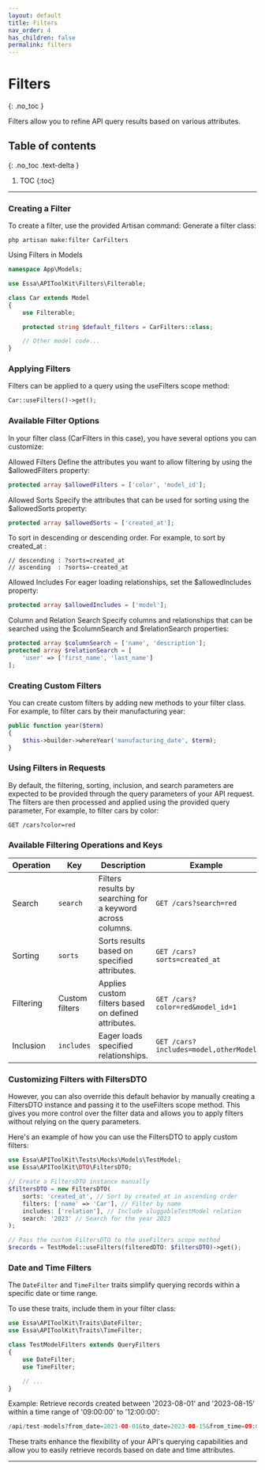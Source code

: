 ```yaml
---
layout: default
title: Filters
nav_order: 4
has_children: false
permalink: filters
---
```

# Filters
{: .no_toc }

Filters allow you to refine API query results based on various attributes.

## Table of contents
{: .no_toc .text-delta }

1. TOC
{:toc}

---

### Creating a Filter

To create a filter, use the provided Artisan command:
Generate a filter class:
```
php artisan make:filter CarFilters
```
Using Filters in Models
```php
namespace App\Models;

use Essa\APIToolKit\Filters\Filterable;

class Car extends Model
{
    use Filterable;

    protected string $default_filters = CarFilters::class;

    // Other model code...
}

```
### Applying Filters
Filters can be applied to a query using the useFilters scope method:
```php
Car::useFilters()->get();
```
### Available Filter Options
In your filter class (CarFilters in this case), you have several options you can customize:

Allowed Filters
Define the attributes you want to allow filtering by using the $allowedFilters property:
```php
protected array $allowedFilters = ['color', 'model_id'];
```
Allowed Sorts
Specify the attributes that can be used for sorting using the $allowedSorts property:
```php
protected array $allowedSorts = ['created_at'];
```
To sort in descending or descending order. For example, to sort by created_at :
```
// descending : ?sorts=created_at
// ascending  : ?sorts=-created_at
```
Allowed Includes
For eager loading relationships, set the $allowedIncludes property:
```php
protected array $allowedIncludes = ['model'];
```
Column and Relation Search
Specify columns and relationships that can be searched using the $columnSearch and $relationSearch properties:
```php
protected array $columnSearch = ['name', 'description'];
protected array $relationSearch = [
    'user' => ['first_name', 'last_name']
];
```
### Creating Custom Filters
You can create custom filters by adding new methods to your filter class. For example, to filter cars by their manufacturing year:
```php
public function year($term)
{
    $this->builder->whereYear('manufacturing_date', $term);
}
```
### Using Filters in Requests
By default, the filtering, sorting, inclusion, and search parameters are expected to be provided through the query parameters of your API request. The filters are then processed and applied using the provided query parameter, For example, to filter cars by color:
```
GET /cars?color=red
```
### Available Filtering Operations and Keys

| Operation      | Key            | Description                                                   | Example                                     |
|----------------|----------------|---------------------------------------------------------------|---------------------------------------------|
| Search         | `search`       | Filters results by searching for a keyword across columns.    | `GET /cars?search=red`                      |
| Sorting        | `sorts`        | Sorts results based on specified attributes.                  | `GET /cars?sorts=created_at`                |
| Filtering      | Custom filters | Applies custom filters based on defined attributes.           | `GET /cars?color=red&model_id=1`            |
| Inclusion      | `includes`     | Eager loads specified relationships.                          | `GET /cars?includes=model,otherModel`                  |


### Customizing Filters with FiltersDTO
However, you can also override this default behavior by manually creating a FiltersDTO instance and passing it to the useFilters scope method. This gives you more control over the filter data and allows you to apply filters without relying on the query parameters.

Here's an example of how you can use the FiltersDTO to apply custom filters:
```php
use Essa\APIToolKit\Tests\Mocks\Models\TestModel;
use Essa\APIToolKit\DTO\FiltersDTO;

// Create a FiltersDTO instance manually
$filtersDTO = new FiltersDTO(
    sorts: 'created_at', // Sort by created_at in ascending order
    filters: ['name' => 'Car'], // Filter by name
    includes: ['relation'], // Include sluggableTestModel relation
    search: '2023' // Search for the year 2023
);

// Pass the custom FiltersDTO to the useFilters scope method
$records = TestModel::useFilters(filteredDTO: $filtersDTO)->get();

```
### Date and Time Filters

The `DateFilter` and `TimeFilter` traits simplify querying records within a specific date or time range.

To use these traits, include them in your filter class:

```php
use Essa\APIToolKit\Traits\DateFilter;
use Essa\APIToolKit\Traits\TimeFilter;

class TestModelFilters extends QueryFilters
{
    use DateFilter;
    use TimeFilter;

    // ...
}
```
Example: Retrieve records created between '2023-08-01' and '2023-08-15' within a time range of '09:00:00' to '12:00:00':
```php 
/api/test-models?from_date=2023-08-01&to_date=2023-08-15&from_time=09:00:00&to_time=12:00:00
```
These traits enhance the flexibility of your API's querying capabilities and allow you to easily retrieve records based on date and time attributes.

----

[^1]: [It can take up to 10 minutes for changes to your site to publish after you push the changes to GitHub](https://docs.github.com/en/pages/setting-up-a-github-pages-site-with-jekyll/creating-a-github-pages-site-with-jekyll#creating-your-site).
